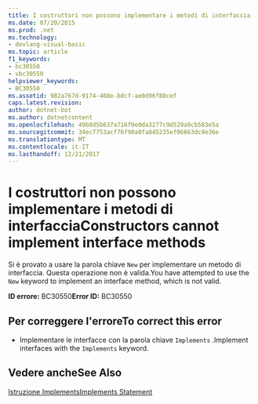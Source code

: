 ```yaml
---
title: I costruttori non possono implementare i metodi di interfaccia
ms.date: 07/20/2015
ms.prod: .net
ms.technology:
- devlang-visual-basic
ms.topic: article
f1_keywords:
- bc30550
- vbc30550
helpviewer_keywords:
- BC30550
ms.assetid: 982a767d-9174-408e-bdcf-ae0d96f88cef
caps.latest.revision: 
author: dotnet-bot
ms.author: dotnetcontent
ms.openlocfilehash: 49b8d5b637a716f0e0da3277c9d529a9cb583e5a
ms.sourcegitcommit: 34ec7753acf76f90a0fa845235ef06663dc9e36e
ms.translationtype: MT
ms.contentlocale: it-IT
ms.lasthandoff: 12/21/2017
---
```

# <a name="constructors-cannot-implement-interface-methods"></a><span data-ttu-id="12fa1-102">I costruttori non possono implementare i metodi di interfaccia</span><span class="sxs-lookup"><span data-stu-id="12fa1-102">Constructors cannot implement interface methods</span></span>
<span data-ttu-id="12fa1-103">Si è provato a usare la parola chiave `New` per implementare un metodo di interfaccia. Questa operazione non è valida.</span><span class="sxs-lookup"><span data-stu-id="12fa1-103">You have attempted to use the `New` keyword to implement an interface method, which is not valid.</span></span>  
  
 <span data-ttu-id="12fa1-104">**ID errore:** BC30550</span><span class="sxs-lookup"><span data-stu-id="12fa1-104">**Error ID:** BC30550</span></span>  
  
## <a name="to-correct-this-error"></a><span data-ttu-id="12fa1-105">Per correggere l'errore</span><span class="sxs-lookup"><span data-stu-id="12fa1-105">To correct this error</span></span>  
  
-   <span data-ttu-id="12fa1-106">Implementare le interfacce con la parola chiave `Implements` .</span><span class="sxs-lookup"><span data-stu-id="12fa1-106">Implement interfaces with the `Implements` keyword.</span></span>  
  
## <a name="see-also"></a><span data-ttu-id="12fa1-107">Vedere anche</span><span class="sxs-lookup"><span data-stu-id="12fa1-107">See Also</span></span>  
 [<span data-ttu-id="12fa1-108">Istruzione Implements</span><span class="sxs-lookup"><span data-stu-id="12fa1-108">Implements Statement</span></span>](../../visual-basic/language-reference/statements/implements-statement.md)  
 
